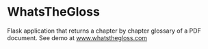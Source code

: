 # WhatsTheGloss
Flask application that returns a chapter by chapter glossary of a PDF document. See demo at www.whatsthegloss.com
